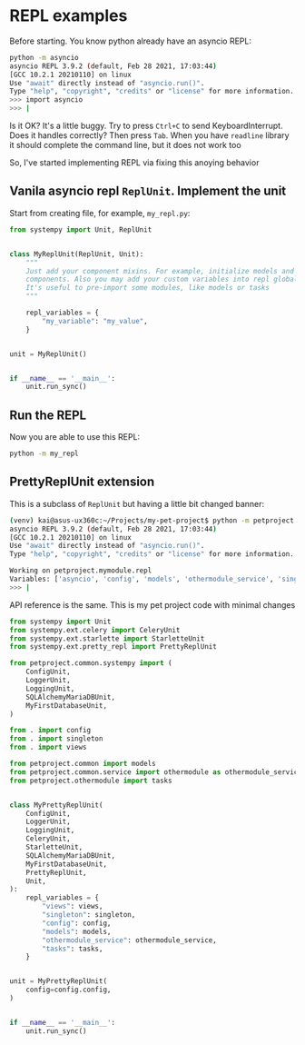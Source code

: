 # REPL examples

Before starting. You know python already have an asyncio REPL:

```sh
python -m asyncio
asyncio REPL 3.9.2 (default, Feb 28 2021, 17:03:44) 
[GCC 10.2.1 20210110] on linux
Use "await" directly instead of "asyncio.run()".
Type "help", "copyright", "credits" or "license" for more information.
>>> import asyncio
>>> |
```

Is it OK? It's a little buggy. Try to press `Ctrl+C` to send KeyboardInterrupt.
Does it handles correctly? Then press `Tab`. When you have `readline` library
it should complete the command line, but it does not work too

So, I've started implementing REPL via fixing this anoying behavior

## Vanila asyncio repl `ReplUnit`. Implement the unit

Start from creating file, for example, `my_repl.py`:

```python
from systempy import Unit, ReplUnit


class MyReplUnit(ReplUnit, Unit):
    """
    Just add your component mixins. For example, initialize models and other
    components. Also you may add your custom variables into repl globals.
    It's useful to pre-import some modules, like models or tasks
    """

    repl_variables = {
        "my_variable": "my_value",
    }


unit = MyReplUnit()


if __name__ == '__main__':
    unit.run_sync()
```

## Run the REPL

Now you are able to use this REPL:

```sh
python -m my_repl
```

## PrettyReplUnit extension

This is a subclass of `ReplUnit` but having a little bit changed banner:

```sh
(venv) kai@asus-ux360c:~/Projects/my-pet-project$ python -m petproject.mymodule.repl
asyncio REPL 3.9.2 (default, Feb 28 2021, 17:03:44) 
[GCC 10.2.1 20210110] on linux
Use "await" directly instead of "asyncio.run()".
Type "help", "copyright", "credits" or "license" for more information.

Working on petproject.mymodule.repl
Variables: ['asyncio', 'config', 'models', 'othermodule_service', 'singleton', 'tasks', 'unit', 'views']
>>> |
```

API reference is the same. This is my pet project code with minimal changes

```python
from systempy import Unit
from systempy.ext.celery import CeleryUnit
from systempy.ext.starlette import StarletteUnit
from systempy.ext.pretty_repl import PrettyReplUnit

from petproject.common.systempy import (
    ConfigUnit,
    LoggerUnit,
    LoggingUnit,
    SQLAlchemyMariaDBUnit,
    MyFirstDatabaseUnit,
)

from . import config
from . import singleton
from . import views

from petproject.common import models
from petproject.common.service import othermodule as othermodule_service
from petproject.othermodule import tasks


class MyPrettyReplUnit(
    ConfigUnit,
    LoggerUnit,
    LoggingUnit,
    CeleryUnit,
    StarletteUnit,
    SQLAlchemyMariaDBUnit,
    MyFirstDatabaseUnit,
    PrettyReplUnit,
    Unit,
):
    repl_variables = {
        "views": views,
        "singleton": singleton,
        "config": config,
        "models": models,
        "othermodule_service": othermodule_service,
        "tasks": tasks,
    }


unit = MyPrettyReplUnit(
    config=config.config,
)


if __name__ == '__main__':
    unit.run_sync()
```